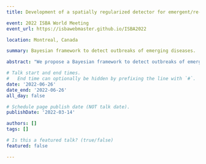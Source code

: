 ```yaml
---
title: Development of a spatially regularized detector for emergent/re-emergent disease outbreaks

event: 2022 ISBA World Meeting
event_url: https://isbawebmaster.github.io/ISBA2022

location: Montreal, Canada

summary: Bayesian framework to detect outbreaks of emerging diseases.

abstract: "We propose a Bayesian framework to detect outbreaks of emerging diseases. Our method triggers when the observed case-count data disagree significantly from forecasted levels. Existing detectors compare data to baseline levels, which are difficult to set for emerging diseases because of noisy/missing data. In contrast, forecasting allows us to use socioeconomic parameters and spatiotemporal data on disease prevalence to compensate for low-quality epidemiological information. The proposed framework incorporates Poisson statistics to accommodate low-counts and Markov random fields to account for spatio-temporal correlations in the disease spread rate. Posterior distributions would be approximated with both via Markov-Chain Monte Carlo (at regional level) and variational inference (at the national level). Results computed with COVID-19 data from Nee Mexico, US, will be used to demonstrate the method. A figure-of-merit will be the time/date at which the new method detects the start of the outbreak."

# Talk start and end times.
#   End time can optionally be hidden by prefixing the line with `#`.
date: '2022-06-26'
date_end: '2022-06-26'
all_day: false

# Schedule page publish date (NOT talk date).
publishDate: '2022-03-14'

authors: []
tags: []

# Is this a featured talk? (true/false)
featured: false

---
```

